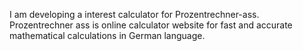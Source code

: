 I am developing a interest calculator for Prozentrechner-ass. Prozentrechner ass is online calculator website for fast and accurate mathematical calculations in German language. 
